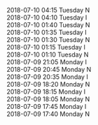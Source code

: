2018-07-10 04:15 Tuesday  N  
2018-07-10 04:10 Tuesday  I  
2018-07-10 01:40 Tuesday  N  
2018-07-10 01:35 Tuesday  I  
2018-07-10 01:30 Tuesday  N  
2018-07-10 01:15 Tuesday  I  
2018-07-10 01:10 Tuesday  N  
2018-07-09 21:05 Monday  I  
2018-07-09 20:45 Monday  N  
2018-07-09 20:35 Monday  I  
2018-07-09 18:20 Monday  N  
2018-07-09 18:15 Monday  I  
2018-07-09 18:05 Monday  N  
2018-07-09 17:45 Monday  I  
2018-07-09 17:40 Monday  N  
